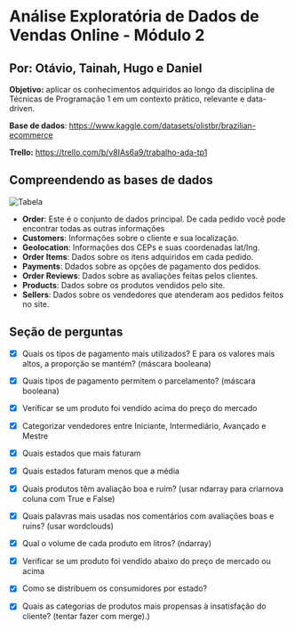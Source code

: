 # Análise Exploratória de Dados de Vendas Online - Módulo 2

## Por: Otávio, Tainah, Hugo e Daniel

**Objetivo:** aplicar os
conhecimentos adquiridos ao longo da disciplina de Técnicas de Programação 1 em
um contexto prático, relevante e data-driven.

**Base de dados**: https://www.kaggle.com/datasets/olistbr/brazilian-ecommerce

**Trello:** https://trello.com/b/v8IAs6a9/trabalho-ada-tp1

## Compreendendo as bases de dados

![Tabela](https://github.com/OtavioSotnas/AnaliseExploratoria-ADA-Santander/assets/142911747/47beffb2-ed6b-44ff-ad7c-9899aa5b7cbe)


- **Order**: Este é o conjunto de dados principal. De cada pedido você pode encontrar todas as outras informações
- **Customers**: Informações sobre o cliente e sua localização.
- **Geolocation**: Informações dos CEPs e suas coordenadas lat/lng.
- **Order Items**: Dados sobre os itens adquiridos em cada pedido.
- **Payments**: Ddados sobre as opções de pagamento dos pedidos.
- **Order Reviews**: Dados sobre as avaliações feitas pelos clientes.
- **Products**: Dados sobre os produtos vendidos pelo site.
- **Sellers**: Dados sobre os vendedores que atenderam aos pedidos feitos no site.
 
 
 ## Seção de perguntas 
- [x] Quais os tipos de pagamento mais utilizados? E para os valores mais altos, a proporção se mantém? (máscara booleana)
- [x] Quais tipos de pagamento permitem o parcelamento? (máscara booleana)
- [x] Verificar se um produto foi vendido acima do preço do mercado
- [x] Categorizar vendedores entre Iniciante, Intermediário, Avançado e Mestre
- [x] Quais estados que mais faturam
- [x] Quais estados faturam menos que a média
- [x] Quais produtos têm avaliação boa e ruim? (usar ndarray para criarnova coluna com True e False)
- [x] Quais palavras mais usadas nos comentários com avaliações boas e ruins? (usar wordclouds)
- [x]  Qual o volume de cada produto em litros? (ndarray)
- [x] Verificar se um produto foi vendido abaixo do preço de mercado ou acima
- [x] Como se distribuem os consumidores por estado?
- [x] Quais as categorias de produtos mais propensas à insatisfação do cliente? (tentar fazer com merge).)

